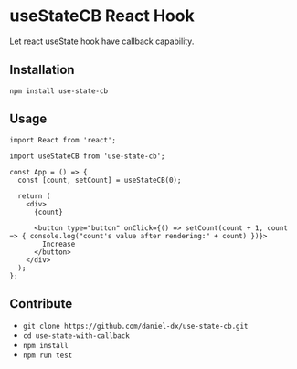 # useStateCB React Hook

Let react useState hook have callback capability.

## Installation

`npm install use-state-cb`

## Usage

```
import React from 'react';

import useStateCB from 'use-state-cb';

const App = () => {
  const [count, setCount] = useStateCB(0);

  return (
    <div>
      {count}

      <button type="button" onClick={() => setCount(count + 1, count => { console.log("count's value after rendering:" + count) })}>
        Increase
      </button>
    </div>
  );
};
```

## Contribute

* `git clone https://github.com/daniel-dx/use-state-cb.git`
* `cd use-state-with-callback`
* `npm install`
* `npm run test`
